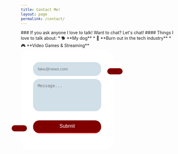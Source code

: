 ```yaml
---
title: Contact Me!
layout: page
permalink: /contact/
---
```

<div>
</div>
### If you ask anyone I love to talk! Want to chat? Let's chat!
#### Things I love to talk about:
* 🐕 **My dog** 
* 🥴 **Burn out in the tech industry**
* 🎮 **Video Games & Streaming**


<form id="my-form" action="https://formspree.io/f/xjvjznvo" method="POST">
<div class="form-left-decoration"></div>
<div class="form-right-decoration"></div>
<div class="circle"></div>
<div class="form-inner">
    <input type="email" name="email" placeholder="fake@news.com" />
    <textarea placeholder="Message..." rows="5"></textarea>
    <button id="my-form-button"
            class="g-recaptcha" 
            data-sitekey="6LfTS8gcAAAAACSB0m3LRs28yq6LXZ1KZ4H1fUHO" 
            data-callback='onSubmit' 
            data-action='submit'>Submit
    </button>
    <p id="my-form-status"></p>
</div>
</form>
<!-- Place this script at the end of the body tag -->
<script>
    var form = document.getElementById("my-form");
    
    async function handleSubmit(event) {
      event.preventDefault();
      var status = document.getElementById("my-form-status");
      var data = new FormData(event.target);
      fetch(event.target.action, {
        method: form.method,
        body: data,
        headers: {
            'Accept': 'application/json'
        }
      }).then(response => {
        status.innerHTML = "Thanks for your submission!";
        form.reset()
      }).catch(error => {
        status.innerHTML = "Oops! There was a problem submitting your form"
      });
    }
    form.addEventListener("submit", handleSubmit)
</script>
<style>
form {
    position: relative;
    width: 80%;
    border-radius: 30px;
    background: #fff;
}
.form-left-decoration,
.form-right-decoration {
    content: "";
    position: absolute;
    width: 50px;
    height: 20px;
    border-radius: 20px;
    background: #800000;
}
.form-left-decoration {
    bottom: 60px;
    left: -30px;
}
.form-right-decoration {
    top: 60px;
    right: -30px;
}
.form-left-decoration:before,
.form-left-decoration:after,
.form-right-decoration:before,
.form-right-decoration:after {
    content: "";
    position: absolute;
    width: 50px;
    height: 20px;
    border-radius: 30px;
    background: #fff;
}
.form-left-decoration:before {
    top: -20px;
}
.form-left-decoration:after {
    top: 20px;
    left: 10px;
}
.form-right-decoration:before {
    top: -20px;
    right: 0;
}
.form-right-decoration:after {
    top: 20px;
    right: 10px;
}
.circle {
    position: absolute;
    bottom: 80px;
    left: -55px;
    width: 20px;
    height: 20px;
    border-radius: 50%;
    background: #fff;
}
.form-inner {
padding: 40px;
}
.form-inner input,
.form-inner textarea {
    display: block;
    width: 100%;
    padding: 15px;
    margin-bottom: 10px;
    border: none;
    border-radius: 20px;
    background: #d0dfe8;
}
.form-inner textarea {
resize: none;
}
button {
    width: 100%;
    padding: 10px;
    margin-top: 20px;
    border-radius: 20px;
    border: none;
    border-bottom: 4px solid #b00000;
    background: #800000; 
    font-size: 16px;
    font-weight: 400;
    color: #fff;
}
button:hover {
background: #030303   ;
} 
@media (min-width: 568px) {
form {
width: 60%;
}
}
</style>
 <script src="https://www.google.com/recaptcha/api.js"></script>
  <script>
   function onSubmit(token) {
     document.getElementById("my-form").submit();
   }
 </script>